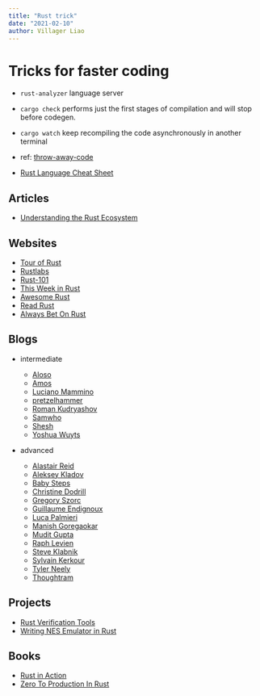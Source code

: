 ```yaml
---
title: "Rust trick"
date: "2021-02-10"
author: Villager Liao
---
```


# Tricks for faster coding

- `rust-analyzer` language server
- `cargo check` performs just the first stages of compilation and will stop before codegen.
- `cargo watch` keep recompiling the code asynchronously in another terminal

- ref: [throw-away-code](https://vorner.github.io/2020/09/20/throw-away-code.html)
- [Rust Language Cheat Sheet](https://cheats.rs/)

## Articles

- [Understanding the Rust Ecosystem](https://joeprevite.com/rust-lang-ecosystem)

## Websites

- [Tour of Rust](https://tourofrust.com/00_en.html)
- [Rustlabs](https://rustlabs.kubedaily.com/)
- [Rust-101](https://www.ralfj.de/projects/rust-101/)
- [This Week in Rust](https://this-week-in-rust.org/)
- [Awesome Rust](https://rust.libhunt.com/)
- [Read Rust](https://readrust.net/)
- [Always Bet On Rust](https://blog.abor.dev/)

## Blogs

- intermediate
  - [Aloso](https://aloso.github.io/)
  - [Amos](https://fasterthanli.me/)
  - [Luciano Mammino](https://loige.co/)
  - [pretzelhammer](https://github.com/pretzelhammer/rust-blog)
  - [Roman Kudryashov](https://romankudryashov.com/)
  - [Samwho](https://samwho.dev/)
  - [Shesh](http://www.sheshbabu.com/)
  - [Yoshua Wuyts](https://yoshuawuyts.com/)

- advanced
  - [Alastair Reid](https://alastairreid.github.io/)
  - [Aleksey Kladov](https://matklad.github.io/)
  - [Baby Steps](https://smallcultfollowing.com/babysteps/)
  - [Christine Dodrill](https://christine.website/)
  - [Gregory Szorc](https://gregoryszorc.com/)
  - [Guillaume Endignoux](https://gendignoux.com/)
  - [Luca Palmieri](https://www.lpalmieri.com/)
  - [Manish Goregaokar](https://manishearth.github.io/)
  - [Mudit Gupta](https://mudit.blog/)
  - [Raph Levien](https://raphlinus.github.io/)
  - [Steve Klabnik](https://steveklabnik.com/)
  - [Sylvain Kerkour](https://kerkour.com/)
  - [Tyler Neely](https://tylerneely.com/)
  - [Thoughtram](https://blog.thoughtram.io/categories/rust/)

## Projects

- [Rust Verification Tools](https://project-oak.github.io/rust-verification-tools/)
- [Writing NES Emulator in Rust](https://bugzmanov.github.io/nes_ebook/)

## Books

- [Rust in Action](http://www.rustinaction.com/)
- [Zero To Production In Rust](https://www.zero2prod.com/index.html?country=Taiwan&discount_code=SEA60)
